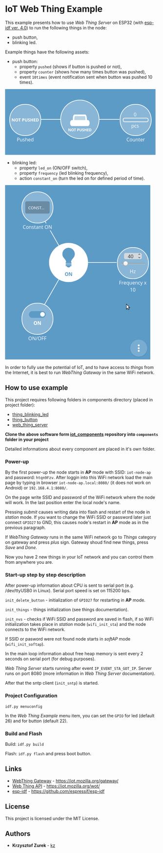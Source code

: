 # IoT Web Thing Example

This example presents how to use *Web Thing Server* on ESP32 (with [esp-idf ver. 4.0](https://github.com/espressif/esp-idf)) to run the following things in the node:

 * push button,
 * blinking led.

Example things have the following assets:

 * push button:
	- property ```pushed``` (shows if button is pushed or not),
	- property ```counter``` (shows how many times button was pushed),
	- event ```10times``` (event notification sent when button was pushed 10 times).

![push button](./button.png)
	
 * blinking led:
	- property ```led_on``` (ON/OFF switch),
	- property ```frequency``` (led blinking frequency),
	- action ```constant_on``` (turn the led on for defined period of time).
	
![led](./led.png)

In order to fully use the potential of IoT, and to have access to *things* from the Internet, it is best to run *WebThing Gateway* in the same WiFi network.

## How to use example

This project requires following folders in components directory (placed in project folder):

* [thing_blinking_led](https://github.com/KrzysztofZurek1973/iot_components/tree/master/thing_blinking_led)
* [thing_button](https://github.com/KrzysztofZurek1973/iot_components/tree/master/thing_button)
* [web_thing_server](https://github.com/KrzysztofZurek1973/iot_components/tree/master/web_thing_server)

**Clone the above software form [iot_components](https://github.com/KrzysztofZurek1973/iot_components) repository into `components` folder in your project**

Detailed informations about every component are placed in it's own folder.

### Power-up

By the first power-up the node starts in **AP** mode with SSID: ```iot-node-ap``` and password: ```htqn9Fzv```. After loggin into this WiFi network load the main page by typing in browser ```iot-node-ap.local:8080/``` (it does not work on Android) or ```192.168.4.1:8080/```.

On the page write SSID and password of the WiFi network where the node will work. In the last position enter the local node's name.

Pressing *submit* causes writing data into flash and restart of the node in *station* mode. If you want to change the WiFi SSID or password later just connect ```GPIO27``` to GND, this causes node's restart in **AP** mode as in the previous paragraph.

If *WebThing Gateway* runs in the same WiFi network go to *Things* category on gateway and press *plus* sign. Gateway shoud find new things, press *Save* and *Done*.

Now you have 2 new things in your IoT network and you can control them from anywhere you are.

### Start-up step by step description

After power-up information about CPU is sent to serial port (e.g. /dev/ttyUSB0 in Linux). Serial port speed is set on 115200 bps.

```init_delete_button``` - initialization of ```GPIO27``` for restarting in **AP** mode.

```init_things``` - things initialization (see things documentation).

```init_nvs``` - checks if WiFi SSID and password are saved in flash, if so WiFi initialization takes place in *station* mode (```wifi_init_sta```) and the node connects to the WiFi network.

If SSID or pasword were not found node starts in *softAP* mode (```wifi_init_softap```).

In the main loop information about free heap memory is sent every 2 seconds on serial port (for debug purposes).

*Web Thing Server* starts running after event ```IP_EVENT_STA_GOT_IP```. Server runs on port 8080  (more information in *Web Thing Server* documentation).

After that the sntp client (```init_sntp```) is started.

### Project Configuration

```
idf.py menuconfig
```

In the *Web Thing Example* menu item, you can set the ```GPIO``` for led (default 26) and for button (default 22).

### Build and Flash


Build: ```idf.py build```

Flash: ```idf.py flash``` and press boot button.

## Links

* [WebThing Gateway](https://iot.mozilla.org/gateway/) - https://iot.mozilla.org/gateway/
* [Web Thing API](https://iot.mozilla.org/wot/) - https://iot.mozilla.org/wot/
* [esp-idf](https://github.com/espressif/esp-idf) - https://github.com/espressif/esp-idf

## License

This project is licensed under the MIT License.

## Authors

* **Krzysztof Zurek** - [kz](https://github.com/KrzysztofZurek1973)

